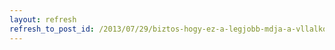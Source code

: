 ```yaml
---
layout: refresh
refresh_to_post_id: /2013/07/29/biztos-hogy-ez-a-legjobb-mdja-a-vllalkozsok-tmogatsnak
---
```

